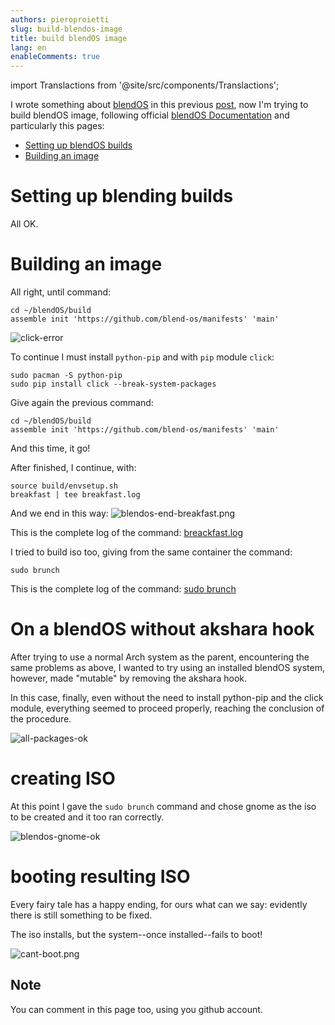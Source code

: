 ```yaml
---
authors: pieroproietti
slug: build-blendos-image
title: build blendOS image
lang: en
enableComments: true
---
```


import Translactions from '@site/src/components/Translactions';

<Translactions />

I wrote something about [blendOS](https://blendos.co/) in this previous [post](https://penguins-eggs.net/blog/blendos), now I'm trying to build blendOS image, following official [blendOS Documentation](https://docs.blendos.co/) and particularly this pages:

* [Setting up blendOS builds
](https://docs.blendos.co/docs/build-blend/build_environment)
* [Building an image](https://docs.blendos.co/docs/build-blend/building_blendos)

# Setting up blending builds

All OK.

# Building an image

All right, until command:

```
cd ~/blendOS/build
assemble init 'https://github.com/blend-os/manifests' 'main'
```

![click-error](/images/click-error.png)

To continue I must install `python-pip` and with `pip` module `click`:

```
sudo pacman -S python-pip
sudo pip install click --break-system-packages
```

Give again the previous command:

```
cd ~/blendOS/build
assemble init 'https://github.com/blend-os/manifests' 'main'
```
And this time, it go! 

After finished, I continue, with:

```
source build/envsetup.sh
breakfast | tee breakfast.log
```

And we end in this way:
![blendos-end-breakfast.png](/images/blendos-end-breakfast.png)

This is the complete log of the command: [breackfast.log](/logs/breakfast.log)

I tried to build iso too, giving from the same container the command:

```
sudo brunch
```

This is the complete log of the command: [sudo brunch](/logs/brunch.log)

# On a blendOS without akshara hook

After trying to use a normal Arch system as the parent, encountering the same problems as above, I wanted to try using an installed blendOS system, however, made "mutable" by removing the akshara hook.

In this case, finally, even without the need to install python-pip and the click module, everything seemed to proceed properly, reaching the conclusion of the procedure.

![all-packages-ok](/images/all-packages-ok.png)

# creating ISO
At this point I gave the `sudo brunch` command and chose gnome as the iso to be created and it too ran correctly.

![blendos-gnome-ok](/images/blendos-gnome-ok.png)

# booting resulting ISO
Every fairy tale has a happy ending, for ours what can we say: evidently there is still something to be fixed. 

The iso installs, but the system--once installed--fails to boot! 

![cant-boot.png](/images/cant-boot.png)

## Note
You can comment in this page too, using you github account.
